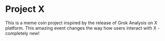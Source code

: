 # Project X
This is a meme coin project inspired by the release of Grok Analysis on X platform. This amazing event changes the way how users interact with X - completely new!
